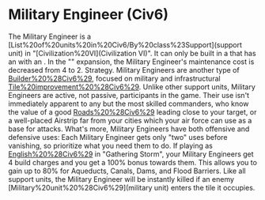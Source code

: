 # Military Engineer (Civ6)

The Military Engineer is a [List%20of%20units%20in%20Civ6/By%20class%23Support](support unit) in "[Civilization%20VI](Civilization VI)". It can only be built in a that has an with an .
In the "" expansion, the Military Engineer's maintenance cost is decreased from 4 to 2.
Strategy.
Military Engineers are another type of [Builder%20%28Civ6%29](Builder), focused on military and infrastructural [Tile%20improvement%20%28Civ6%29](improvements). Unlike other support units, Military Engineers are active, not passive, participants in the game. Their use isn't immediately apparent to any but the most skilled commanders, who know the value of a good [Roads%20%28Civ6%29](road) leading close to your target, or a well-placed Airstrip far from your cities which your air force can use as a base for attacks. What's more, Military Engineers have both offensive and defensive uses:
Each Military Engineer gets only "two" uses before vanishing, so prioritize what you need them to do. If playing as [English%20%28Civ6%29](England) in "Gathering Storm", your Military Engineers get 4 build charges and you get a 100% bonus towards them. This allows you to gain up to 80% for Aqueducts, Canals, Dams, and Flood Barriers.
Like all support units, the Military Engineer will be instantly killed if an enemy [Military%20unit%20%28Civ6%29](military unit) enters the tile it occupies.